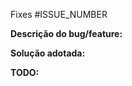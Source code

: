 Fixes #ISSUE_NUMBER
<!-- Informe o número da issue a que esse PR se refere -->

**Descrição do bug/feature:**
<!-- Descreva o bug ou a feature do PR -->

**Solução adotada:**
<!-- Descreva a solução adotada para resolver o bug ou implementar a feature -->

**TODO:**
<!-- Descreva o que ainda deve ser feito nesse PR ou em PRs futuros. Se não existir um TODO, preencher com N/A-->

<!-- Ao terminar a descrição do PR, apague todos os comentários -->
